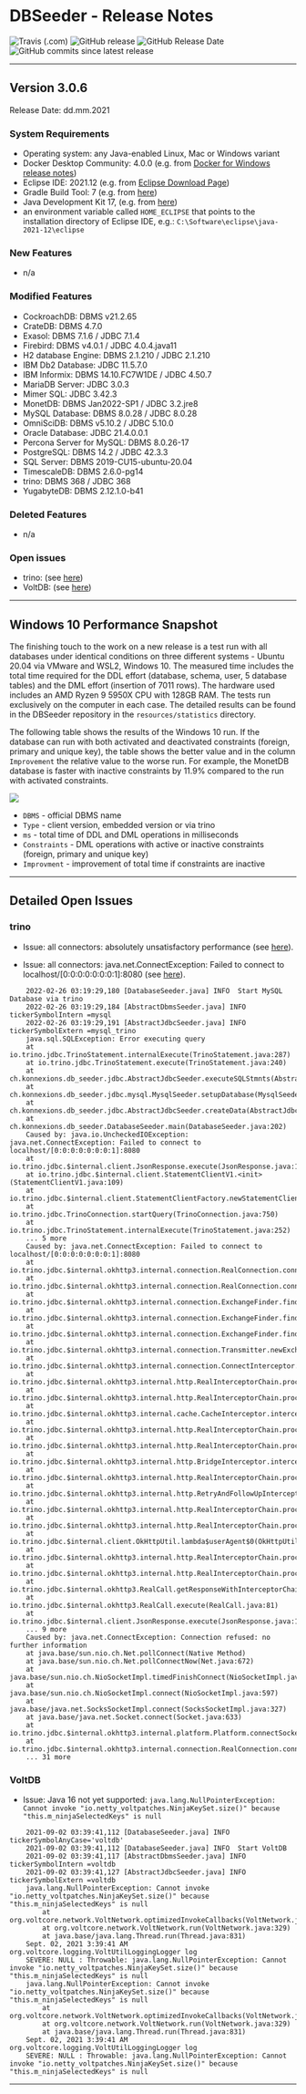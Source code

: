 # DBSeeder - Release Notes

![Travis (.com)](https://img.shields.io/travis/com/KonnexionsGmbH/db_seeder.svg?branch=master)
![GitHub release](https://img.shields.io/github/release/KonnexionsGmbH/db_seeder.svg)
![GitHub Release Date](https://img.shields.io/github/release-date/KonnexionsGmbH/db_seeder.svg)
![GitHub commits since latest release](https://img.shields.io/github/commits-since/KonnexionsGmbH/db_seeder/3.0.6.svg)

----

## Version 3.0.6

Release Date: dd.mm.2021

### System Requirements

- Operating system: any Java-enabled Linux, Mac or Windows variant
- Docker Desktop Community: 4.0.0 (e.g. from [Docker for Windows release notes](https://docs.docker.com/docker-for-windows/release-notes))
- Eclipse IDE: 2021.12 (e.g. from [Eclipse Download Page](https://www.eclipse.org/downloads))
- Gradle Build Tool: 7 (e.g. from [here](https://gradle.org/releases))
- Java Development Kit 17, (e.g. from [here](https://jdk.java.net/java-se-ri/17))
- an environment variable called `HOME_ECLIPSE` that points to the installation directory of Eclipse IDE, e.g.: `C:\Software\eclipse\java-2021-12\eclipse`

### New Features

- n/a

### Modified Features

- CockroachDB: DBMS v21.2.65
- CrateDB: DBMS 4.7.0
- Exasol: DBMS 7.1.6 / JDBC 7.1.4
- Firebird: DBMS v4.0.1 / JDBC 4.0.4.java11
- H2 database Engine: DBMS 2.1.210 / JDBC 2.1.210
- IBM Db2 Database: JDBC 11.5.7.0
- IBM Informix: DBMS 14.10.FC7W1DE / JDBC 4.50.7
- MariaDB Server: JDBC 3.0.3
- Mimer SQL: JDBC 3.42.3
- MonetDB: DBMS Jan2022-SP1 / JDBC 3.2.jre8
- MySQL Database: DBMS 8.0.28 / JDBC 8.0.28
- OmniSciDB: DBMS v5.10.2 / JDBC 5.10.0
- Oracle Database: JDBC 21.4.0.0.1
- Percona Server for MySQL: DBMS 8.0.26-17
- PostgreSQL: DBMS 14.2 / JDBC 42.3.3
- SQL Server: DBMS 2019-CU15-ubuntu-20.04
- TimescaleDB: DBMS 2.6.0-pg14
- trino: DBMS 368 / JDBC 368
- YugabyteDB: DBMS 2.12.1.0-b41

### Deleted Features

- n/a

### Open issues

- trino: (see [here](#issues_trino))
- VoltDB: (see [here](#issues_voltdb))

----

## Windows 10 Performance Snapshot

The finishing touch to the work on a new release is a test run with all databases under identical conditions on three different systems - Ubuntu 20.04 via VMware and WSL2, Windows 10. 
The measured time includes the total time required for the DDL effort (database, schema, user, 5 database tables) and the DML effort (insertion of 7011 rows). 
The hardware used includes an AMD Ryzen 9 5950X CPU with 128GB RAM. 
The tests run exclusively on the computer in each case. 
The detailed results can be found in the DBSeeder repository in the `resources/statistics` directory.

The following table shows the results of the Windows 10 run. 
If the database can run with both activated and deactivated constraints (foreign, primary and unique key), the table shows the better value and in the column `Improvement` the relative value to the worse run. 
For example, the MonetDB database is faster with inactive constraints by 11.9% compared to the run with activated constraints.

![](resources/.README_images/Perf_Snap_3.0.5_win10.png)

- `DBMS` - official DBMS name
- `Type` - client version, embedded version or via trino
- `ms` - total time of DDL and DML operations in milliseconds
- `Constraints` - DML operations with active or inactive constraints (foreign, primary and unique key)
- `Improvment` - improvement of total time if constraints are inactive 

----

## Detailed Open Issues

### <a name="issues_trino"></a> trino

- Issue: all connectors: absolutely unsatisfactory performance (see [here](https://github.com/trinodb/trino/issues/5681)).
    
- Issue: all connectors: java.net.ConnectException: Failed to connect to localhost/[0:0:0:0:0:0:0:1]:8080 (see [here](https://github.com/trinodb/trino/issues/11208)).

```
    2022-02-26 03:19:29,180 [DatabaseSeeder.java] INFO  Start MySQL Database via trino
    2022-02-26 03:19:29,184 [AbstractDbmsSeeder.java] INFO  tickerSymbolIntern =mysql
    2022-02-26 03:19:29,191 [AbstractJdbcSeeder.java] INFO  tickerSymbolExtern =mysql_trino
    java.sql.SQLException: Error executing query
    at io.trino.jdbc.TrinoStatement.internalExecute(TrinoStatement.java:287)
    at io.trino.jdbc.TrinoStatement.execute(TrinoStatement.java:240)
    at ch.konnexions.db_seeder.jdbc.AbstractJdbcSeeder.executeSQLStmnts(AbstractJdbcSeeder.java:1367)
    at ch.konnexions.db_seeder.jdbc.mysql.MysqlSeeder.setupDatabase(MysqlSeeder.java:143)
    at ch.konnexions.db_seeder.jdbc.AbstractJdbcSeeder.createData(AbstractJdbcSeeder.java:410)
    at ch.konnexions.db_seeder.DatabaseSeeder.main(DatabaseSeeder.java:202)
    Caused by: java.io.UncheckedIOException: java.net.ConnectException: Failed to connect to localhost/[0:0:0:0:0:0:0:1]:8080
    at io.trino.jdbc.$internal.client.JsonResponse.execute(JsonResponse.java:148)
    at io.trino.jdbc.$internal.client.StatementClientV1.<init>(StatementClientV1.java:109)
    at io.trino.jdbc.$internal.client.StatementClientFactory.newStatementClient(StatementClientFactory.java:24)
    at io.trino.jdbc.TrinoConnection.startQuery(TrinoConnection.java:750)
    at io.trino.jdbc.TrinoStatement.internalExecute(TrinoStatement.java:252)
    ... 5 more
    Caused by: java.net.ConnectException: Failed to connect to localhost/[0:0:0:0:0:0:0:1]:8080
    at io.trino.jdbc.$internal.okhttp3.internal.connection.RealConnection.connectSocket(RealConnection.java:265)
    at io.trino.jdbc.$internal.okhttp3.internal.connection.RealConnection.connect(RealConnection.java:183)
    at io.trino.jdbc.$internal.okhttp3.internal.connection.ExchangeFinder.findConnection(ExchangeFinder.java:224)
    at io.trino.jdbc.$internal.okhttp3.internal.connection.ExchangeFinder.findHealthyConnection(ExchangeFinder.java:108)
    at io.trino.jdbc.$internal.okhttp3.internal.connection.ExchangeFinder.find(ExchangeFinder.java:88)
    at io.trino.jdbc.$internal.okhttp3.internal.connection.Transmitter.newExchange(Transmitter.java:169)
    at io.trino.jdbc.$internal.okhttp3.internal.connection.ConnectInterceptor.intercept(ConnectInterceptor.java:41)
    at io.trino.jdbc.$internal.okhttp3.internal.http.RealInterceptorChain.proceed(RealInterceptorChain.java:142)
    at io.trino.jdbc.$internal.okhttp3.internal.http.RealInterceptorChain.proceed(RealInterceptorChain.java:117)
    at io.trino.jdbc.$internal.okhttp3.internal.cache.CacheInterceptor.intercept(CacheInterceptor.java:94)
    at io.trino.jdbc.$internal.okhttp3.internal.http.RealInterceptorChain.proceed(RealInterceptorChain.java:142)
    at io.trino.jdbc.$internal.okhttp3.internal.http.RealInterceptorChain.proceed(RealInterceptorChain.java:117)
    at io.trino.jdbc.$internal.okhttp3.internal.http.BridgeInterceptor.intercept(BridgeInterceptor.java:93)
    at io.trino.jdbc.$internal.okhttp3.internal.http.RealInterceptorChain.proceed(RealInterceptorChain.java:142)
    at io.trino.jdbc.$internal.okhttp3.internal.http.RetryAndFollowUpInterceptor.intercept(RetryAndFollowUpInterceptor.java:88)
    at io.trino.jdbc.$internal.okhttp3.internal.http.RealInterceptorChain.proceed(RealInterceptorChain.java:142)
    at io.trino.jdbc.$internal.okhttp3.internal.http.RealInterceptorChain.proceed(RealInterceptorChain.java:117)
    at io.trino.jdbc.$internal.client.OkHttpUtil.lambda$userAgent$0(OkHttpUtil.java:69)
    at io.trino.jdbc.$internal.okhttp3.internal.http.RealInterceptorChain.proceed(RealInterceptorChain.java:142)
    at io.trino.jdbc.$internal.okhttp3.internal.http.RealInterceptorChain.proceed(RealInterceptorChain.java:117)
    at io.trino.jdbc.$internal.okhttp3.RealCall.getResponseWithInterceptorChain(RealCall.java:229)
    at io.trino.jdbc.$internal.okhttp3.RealCall.execute(RealCall.java:81)
    at io.trino.jdbc.$internal.client.JsonResponse.execute(JsonResponse.java:130)
    ... 9 more
    Caused by: java.net.ConnectException: Connection refused: no further information
    at java.base/sun.nio.ch.Net.pollConnect(Native Method)
    at java.base/sun.nio.ch.Net.pollConnectNow(Net.java:672)
    at java.base/sun.nio.ch.NioSocketImpl.timedFinishConnect(NioSocketImpl.java:542)
    at java.base/sun.nio.ch.NioSocketImpl.connect(NioSocketImpl.java:597)
    at java.base/java.net.SocksSocketImpl.connect(SocksSocketImpl.java:327)
    at java.base/java.net.Socket.connect(Socket.java:633)
    at io.trino.jdbc.$internal.okhttp3.internal.platform.Platform.connectSocket(Platform.java:130)
    at io.trino.jdbc.$internal.okhttp3.internal.connection.RealConnection.connectSocket(RealConnection.java:263)
    ... 31 more
```

### <a name="issues_voltdb"></a> VoltDB

- Issue: Java 16 not yet supported: `java.lang.NullPointerException: Cannot invoke "io.netty_voltpatches.NinjaKeySet.size()" because "this.m_ninjaSelectedKeys" is null`
```
    2021-09-02 03:39:41,112 [DatabaseSeeder.java] INFO  tickerSymbolAnyCase='voltdb'
    2021-09-02 03:39:41,112 [DatabaseSeeder.java] INFO  Start VoltDB
    2021-09-02 03:39:41,117 [AbstractDbmsSeeder.java] INFO  tickerSymbolIntern =voltdb
    2021-09-02 03:39:41,127 [AbstractJdbcSeeder.java] INFO  tickerSymbolExtern =voltdb
    java.lang.NullPointerException: Cannot invoke "io.netty_voltpatches.NinjaKeySet.size()" because "this.m_ninjaSelectedKeys" is null
        at org.voltcore.network.VoltNetwork.optimizedInvokeCallbacks(VoltNetwork.java:478)
        at org.voltcore.network.VoltNetwork.run(VoltNetwork.java:329)
        at java.base/java.lang.Thread.run(Thread.java:831)
    Sept. 02, 2021 3:39:41 AM org.voltcore.logging.VoltUtilLoggingLogger log
    SEVERE: NULL : Throwable: java.lang.NullPointerException: Cannot invoke "io.netty_voltpatches.NinjaKeySet.size()" because "this.m_ninjaSelectedKeys" is null
    java.lang.NullPointerException: Cannot invoke "io.netty_voltpatches.NinjaKeySet.size()" because "this.m_ninjaSelectedKeys" is null
        at org.voltcore.network.VoltNetwork.optimizedInvokeCallbacks(VoltNetwork.java:478)
        at org.voltcore.network.VoltNetwork.run(VoltNetwork.java:329)
        at java.base/java.lang.Thread.run(Thread.java:831)
    Sept. 02, 2021 3:39:41 AM org.voltcore.logging.VoltUtilLoggingLogger log
    SEVERE: NULL : Throwable: java.lang.NullPointerException: Cannot invoke "io.netty_voltpatches.NinjaKeySet.size()" because "this.m_ninjaSelectedKeys" is null
```
    
----------


